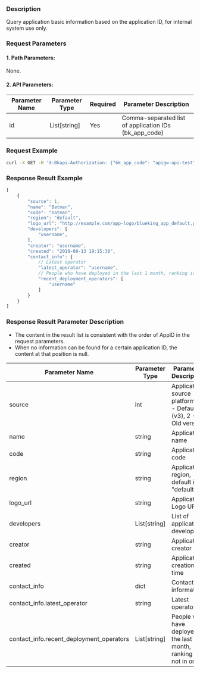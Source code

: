 ### Description

Query application basic information based on the application ID, for internal system use only.

### Request Parameters

#### 1. Path Parameters:
None.

#### 2. API Parameters:

| Parameter Name | Parameter Type | Required | Parameter Description |
| -------------- | -------------- | -------- | --------------------- |
| id             | List[string]   | Yes      | Comma-separated list of application IDs (bk_app_code) |

### Request Example

```bash
curl -X GET -H 'X-Bkapi-Authorization: {"bk_app_code": "apigw-api-test", "bk_app_secret": "***"}' --insecure 'https://bkapi.example.com/api/bkpaas3/prod/system/uni_applications/query/by_id/?id={bk_app_code}'
```

### Response Result Example

```javascript
[
    {
        "source": 1,
        "name": "Batman",
        "code": "batman",
        "region": "default",
        "logo_url": "http://example.com/app-logo/blueking_app_default.png",
        "developers": [
            "username",
        ],
        "creator": "username",
        "created": "2019-08-13 19:15:38",
		"contact_info": {
		    // Latest operator
            "latest_operator": "username",
			// People who have deployed in the last 1 month, ranking is not in order
            "recent_deployment_operators": [
                "username"
            ]
        }
    }
]
```

### Response Result Parameter Description

- The content in the result list is consistent with the order of AppID in the request parameters.
- When no information can be found for a certain application ID, the content at that position is null.

| Parameter Name | Parameter Type | Parameter Description |
| -------------- | -------------- | --------------------- |
| source         | int            | Application source platform, 1 - Default (v3), 2 - Old version |
| name           | string         | Application name |
| code           | string         | Application code |
| region         | string         | Application region, default is "default" |
| logo_url       | string         | Application Logo URL |
| developers     | List[string]   | List of application developers |
| creator        | string         | Application creator |
| created        | string         | Application creation time |
| contact_info   | dict           | Contact information |
| contact_info.latest_operator | string | Latest operator |
| contact_info.recent_deployment_operators | List[string] | People who have deployed in the last 1 month, ranking is not in order |